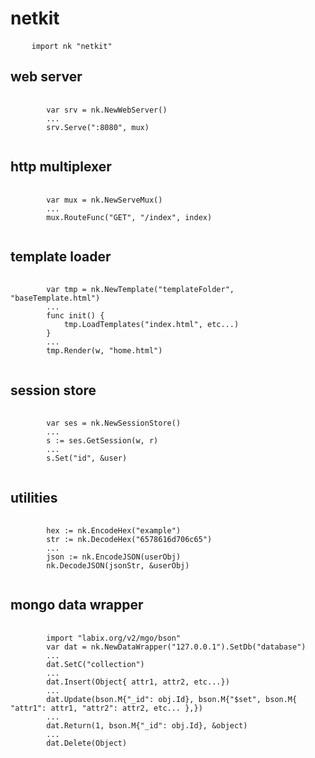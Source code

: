 netkit
=====
<pre>
    <code>import nk "netkit"</code>
</pre>

web server
---
<pre>
    <code>
        var srv = nk.NewWebServer()
        ...
        srv.Serve(":8080", mux)
    </code>
</pre>

http multiplexer
---
<pre>
    <code>
        var mux = nk.NewServeMux()
        ...
        mux.RouteFunc("GET", "/index", index)
    </code>
</pre>

template loader
---
<pre>
    <code>
        var tmp = nk.NewTemplate("templateFolder", "baseTemplate.html")
        ...
        func init() {
            tmp.LoadTemplates("index.html", etc...)
        }
        ...
        tmp.Render(w, "home.html")
    </code>
</pre>

session store
---
<pre>
    <code>
        var ses = nk.NewSessionStore()
        ...
        s := ses.GetSession(w, r)
        ...
        s.Set("id", &user)
    </code>
</pre>

utilities
---
<pre>
    <code>
        hex := nk.EncodeHex("example")
        str := nk.DecodeHex("6578616d706c65")
        ...
        json := nk.EncodeJSON(userObj)
        nk.DecodeJSON(jsonStr, &userObj)
    </code>
</pre>

mongo data wrapper
---
<pre>
    <code>
        import "labix.org/v2/mgo/bson"
        var dat = nk.NewDataWrapper("127.0.0.1").SetDb("database")
        ...
        dat.SetC("collection")
        ...
        dat.Insert(Object{ attr1, attr2, etc...})
        ...
        dat.Update(bson.M{"_id": obj.Id}, bson.M{"$set", bson.M{ "attr1": attr1, "attr2": attr2, etc... },})
        ...
        dat.Return(1, bson.M{"_id": obj.Id}, &object)
        ...
        dat.Delete(Object)
    </code>
</pre>

